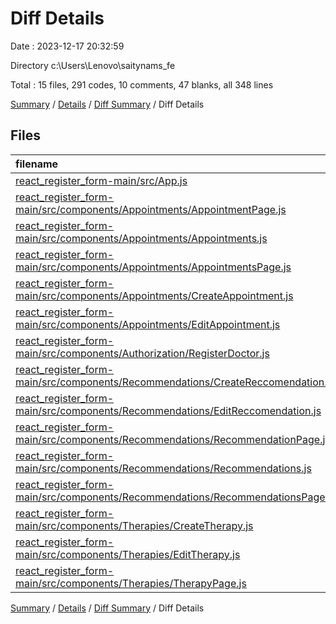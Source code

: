 # Diff Details

Date : 2023-12-17 20:32:59

Directory c:\\Users\\Lenovo\\saitynams_fe

Total : 15 files,  291 codes, 10 comments, 47 blanks, all 348 lines

[Summary](results.md) / [Details](details.md) / [Diff Summary](diff.md) / Diff Details

## Files
| filename | language | code | comment | blank | total |
| :--- | :--- | ---: | ---: | ---: | ---: |
| [react_register_form-main/src/App.js](/react_register_form-main/src/App.js) | JavaScript | 10 | 0 | 1 | 11 |
| [react_register_form-main/src/components/Appointments/AppointmentPage.js](/react_register_form-main/src/components/Appointments/AppointmentPage.js) | JavaScript | 45 | 1 | 8 | 54 |
| [react_register_form-main/src/components/Appointments/Appointments.js](/react_register_form-main/src/components/Appointments/Appointments.js) | JavaScript | 84 | 4 | 10 | 98 |
| [react_register_form-main/src/components/Appointments/AppointmentsPage.js](/react_register_form-main/src/components/Appointments/AppointmentsPage.js) | JavaScript | 15 | 0 | 3 | 18 |
| [react_register_form-main/src/components/Appointments/CreateAppointment.js](/react_register_form-main/src/components/Appointments/CreateAppointment.js) | JavaScript | 0 | 0 | 1 | 1 |
| [react_register_form-main/src/components/Appointments/EditAppointment.js](/react_register_form-main/src/components/Appointments/EditAppointment.js) | JavaScript | 0 | 0 | 1 | 1 |
| [react_register_form-main/src/components/Authorization/RegisterDoctor.js](/react_register_form-main/src/components/Authorization/RegisterDoctor.js) | JavaScript | -4 | 0 | 1 | -3 |
| [react_register_form-main/src/components/Recommendations/CreateReccomendation.js](/react_register_form-main/src/components/Recommendations/CreateReccomendation.js) | JavaScript | 0 | 0 | 1 | 1 |
| [react_register_form-main/src/components/Recommendations/EditReccomendation.js](/react_register_form-main/src/components/Recommendations/EditReccomendation.js) | JavaScript | 0 | 0 | 1 | 1 |
| [react_register_form-main/src/components/Recommendations/RecommendationPage.js](/react_register_form-main/src/components/Recommendations/RecommendationPage.js) | JavaScript | 37 | 1 | 5 | 43 |
| [react_register_form-main/src/components/Recommendations/Recommendations.js](/react_register_form-main/src/components/Recommendations/Recommendations.js) | JavaScript | 84 | 4 | 10 | 98 |
| [react_register_form-main/src/components/Recommendations/RecommendationsPage.js](/react_register_form-main/src/components/Recommendations/RecommendationsPage.js) | JavaScript | 15 | 0 | 3 | 18 |
| [react_register_form-main/src/components/Therapies/CreateTherapy.js](/react_register_form-main/src/components/Therapies/CreateTherapy.js) | JavaScript | 0 | 0 | 1 | 1 |
| [react_register_form-main/src/components/Therapies/EditTherapy.js](/react_register_form-main/src/components/Therapies/EditTherapy.js) | JavaScript | 0 | 0 | 1 | 1 |
| [react_register_form-main/src/components/Therapies/TherapyPage.js](/react_register_form-main/src/components/Therapies/TherapyPage.js) | JavaScript | 5 | 0 | 0 | 5 |

[Summary](results.md) / [Details](details.md) / [Diff Summary](diff.md) / Diff Details